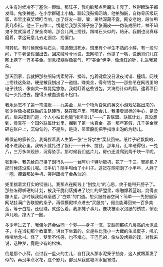人生有时候冷不丁塞你一颗糖。那阵子，我电脑那点黑魔法卡壳了，熬得眼珠子都发绿。鬼使神差，在小学群碰上小楠。聊起我鼓捣网站，他拍胸脯，自称骨灰级玩家，市里比赛奖牌叮当响。加了好友一聊，嚯，果然深藏不露，网安老炮，段位甩我几条街。他三下五除二，愣是给我那灰鸽子披了张画皮——伪装成图片，神不知鬼不觉就溜过了安全岗哨。那会儿网上捞钱，跟啃石头似的，硌牙。我倒也没真琢磨着，拿这玩意儿去走钢丝、捞偏门。

可转机，有时候就像块石头，噗通砸进死水。班里有个半生不熟的小薛，有一段时间，下午老请假溜出去。回来贼兮兮地说，去网吧了。他提了一嘴，说他哥们儿在网上捞了一万多美金。消息模糊得像雾气，可“美金”俩字，像烧红的针，扎进我耳朵。

那天回家，我就把那些细碎线索掰开、揉碎，抱着键盘没日没夜试错、撞墙。网线上捞钱这条路，硬是被我刨出了一道缝。赚美金，得有钱包——那些吊在网线里的电子钱袋，像幽灵一样晃晃悠悠。我就盯着这些钱包，大海捞针似的翻，逮着项目就一头扎进去，撞得头破血流也不松口。

我永远忘不了第一笔进账——九美金，从一个犄角旮旯的英文小游戏站抠出来的。钱少得像枚被踩扁的生锈硬币，硌在账户里。可那会儿，我攥着鼠标的手心，是烫的。后来摸到门道，个人小站长也能“接洋活儿”——广告联盟、联属计划。真没想到，竟真在一个国外联属计划里，掘到了第一块真金。高一那年寒假，几千美金就砸在账户上，沉甸甸的，不是热，是烫，带着股能把手指燎出泡的灼劲儿。

寒假前的家长会，我妈捏着我人生第一张“三好学生”奖状回来。纸片子轻飘飘的，硌不进我心里。我转头就扎进了银行——开卡、提钱。那年月，汇率硬得很，一兑八，三万多块现钞，沉得坠手。那时候我们这片儿，房价还没爬到两千块一平呢。

钱到手，我先给自己换了副行头——一台阿尔卡特功能机，花了一千三。智能机？那时候还没影儿呢。旧手机？随手甩给了小川子。这货在网吧泡了小半年，人胖了一圈，攥着那破手机，笑得跟捡了金条似的。

兜里揣着实打实的钢镚儿，我那点在网线上“刨食儿”的心思，终于能甩开膀子了。那些冻得梆硬的计划，被我干脆利落捅进了烧红的炉膛里，噼啪爆着蓝焰，烧得直蹦火星。那时候我就琢磨透了“白嫖”的门道。想买服务器空间？简单——先把自家网站挂满广告联盟的条子，再假模假样点进去“买服务”，佣金能薅回来一百多美金，等于白捡，还倒赚。就这么着，我那摊子事儿，像块被雨水泡胀的锈铁，悄没声儿地，撑大了一圈。

多少年过去了，我偶尔还会做同一个梦——身子一沉，又跌回那栋八层高的水泥盒子，卡在当初那个教室里。讲台下坐着的，全是些比我小一大截的生瓜蛋子，叽叽喳喳地念书。怪了，梦里不伤感，也不堵心，干巴巴的，像块没烤熟的馍，对我来说，这种梦，竟是少有的松快。

倒是那个小薛，点过我一星火的主儿，自打我从那水泥笼子抽身，这人就跟蒸发了似的。再没半点水花，连个影儿，都没从我这塘浑水里冒过。